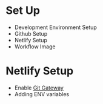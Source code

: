 # Set Up

* Development Environment Setup
* Github Setup
* Netlify Setup
* Workflow Image

# Netlify Setup

* Enable [Git Gateway](https://www.netlify.com/docs/git-gateway/)
* Adding ENV variables
